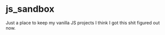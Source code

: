 # js_sandbox
Just a place to keep my vanilla JS projects 
I think I got this shit figured out now. 
